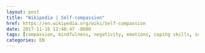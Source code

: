 ```yaml
---
layout: post
title: "Wikipedia | Self-compassion"
href: https://en.wikipedia.org/wiki/Self-compassion
date: 2017-11-16 12:48:47 -0600
tags: [compassion, mindfulness, negativity, emotions, coping skills, self-esteem]
categories: EN
---
```

